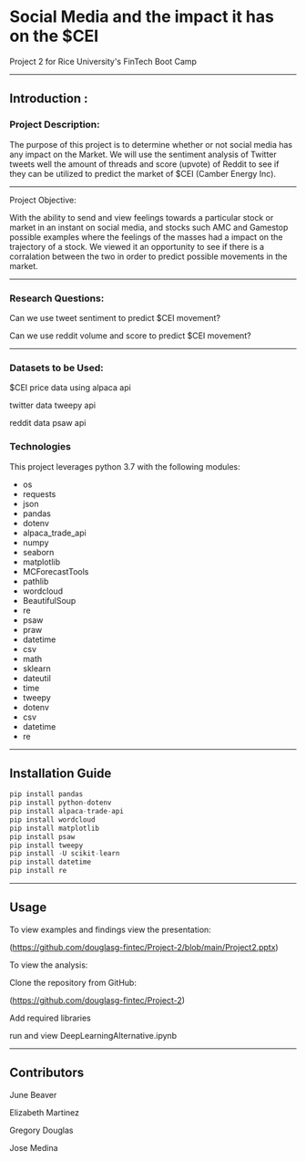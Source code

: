 # Social Media and the impact it has on the $CEI

Project 2 for Rice University's FinTech Boot Camp

---

 ## Introduction :

 ### Project Description:

 The purpose of this project is to determine whether or not social media has any impact on the Market. We will use the sentiment analysis of Twitter tweets well the amount of threads and score (upvote) of Reddit to see if they can be utilized to predict the market of $CEI (Camber Energy Inc).

---

Project Objective:

With the ability to send and view feelings towards a particular stock or market in an instant on social media, and stocks such AMC and Gamestop possible examples where the feelings of the masses had a impact on the trajectory of a stock. We viewed it an opportunity to see if there is a corralation between the two in order to predict possible movements in the market.

---

### Research Questions:

Can we use tweet sentiment to predict $CEI movement?

Can we use reddit volume and score to predict $CEI movement?

---

### Datasets to be Used:

$CEI price data using alpaca api

twitter data tweepy api

reddit data psaw api

### Technologies

This project leverages python 3.7 with the following modules:

* os
* requests
* json
* pandas
* dotenv
* alpaca_trade_api
* numpy
* seaborn
* matplotlib
* MCForecastTools
* pathlib
* wordcloud
* BeautifulSoup
* re
* psaw
* praw
* datetime
* csv
* math
* sklearn
* dateutil
* time
* tweepy
* dotenv
* csv
* datetime
* re


---

## Installation Guide

```python
pip install pandas
pip install python-dotenv
pip install alpaca-trade-api
pip install wordcloud
pip install matplotlib
pip install psaw
pip install tweepy
pip install -U scikit-learn
pip install datetime
pip install re

```

---

## Usage

To view examples and findings view the presentation:

(https://github.com/douglasg-fintec/Project-2/blob/main/Project2.pptx)

To view the analysis:

Clone the repository from GitHub:

(https://github.com/douglasg-fintec/Project-2)

Add required libraries

run and view DeepLearningAlternative.ipynb

---

## Contributors

June Beaver

Elizabeth Martinez

Gregory Douglas

Jose Medina



